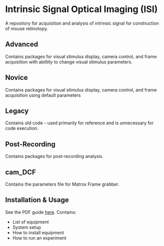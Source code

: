 # Intrinsic Signal Optical Imaging (ISI)
A repository for acquisition and analysis of intrinsic signal for construction of mouse retinotopy.


## Advanced
Contains packages for visual stimulus display, camera control, and frame acquisition with abiltity
to change visual stimulus parameters.

## Novice
Contains packages for visual stimulus display, camera control, and frame acquisition using default 
parameters

## Legacy
Contains old code - used primarily for reference and is unnecessary for code execution.

## Post-Recording
Contains packages for post-recording analysis.

## cam_DCF
Contains the parameters file for Matrox Frame grabber.

## Installation & Usage
See the PDF guide [here](InstallationGuide.pdf).
Contains:
  * List of equipment
  * System setup
  * How to install equipment
  * How to run an experiment
